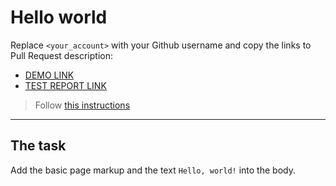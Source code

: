 # Hello world
Replace `<your_account>` with your Github username and copy the links to Pull Request description:
- [DEMO LINK](https://yao157.github.io/layout_hello-world/)
- [TEST REPORT LINK](https://yao157.github.io/layout_hello-world/report/html_report/)

> Follow [this instructions](https://mate-academy.github.io/layout_task-guideline/#how-to-solve-the-layout-tasks-on-github)
___

## The task 
Add the basic page markup and the text `Hello, world!` into the body.
